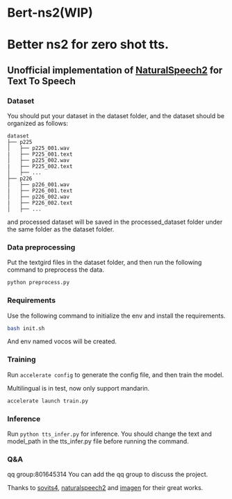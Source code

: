 
# Bert-ns2(WIP)

# Better ns2 for zero shot tts.

## Unofficial implementation of <a href="https://arxiv.org/pdf/2304.09116.pdf">NaturalSpeech2</a> for Text To Speech
### Dataset
You should put your dataset in the dataset folder, and the dataset should be organized as follows:

```
dataset
├── p225
│   ├── p225_001.wav
|   ├── P225_001.text
│   ├── p225_002.wav
|   ├── P225_002.text
│   ├── ...
├── p226
│   ├── p226_001.wav
|   ├── P226_001.text
│   ├── p226_002.wav
|   ├── P226_002.text
│   ├── ...
```
and processed dataset will be saved in the processed_dataset folder under the same folder as the dataset folder.

### Data preprocessing

Put the textgird files in the dataset folder, and then run the following command to preprocess the data.

```python
python preprocess.py
```

### Requirements
Use the following command to initialize the env and install the requirements.
```bash
bash init.sh
```
And env named vocos will be created.

### Training
Run `accelerate config` to generate the config file, and then train the model.

Multilingual is in test, now only support mandarin.


```python
accelerate launch train.py
```
### Inference
Run `python tts_infer.py` for inference. You should change the text and model_path in the tts_infer.py file before running the command.

### Q&A
qq group:801645314
You can add the qq group to discuss the project.

Thanks to <a href="https://github.com/svc-develop-team/so-vits-svc/">sovits4</a>, <a href="https://github.com/lucidrains/naturalspeech2-pytorch/">naturalspeech2</a> and <a href="https://github.com/lucidrains/imagen-pytorch">imagen</a> for their great works.
